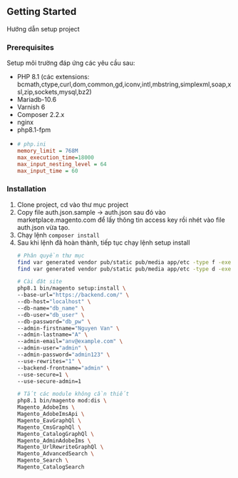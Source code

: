 
## Getting Started
Hướng dẫn setup project

### Prerequisites

Setup môi trường đáp ứng các yêu cầu sau:
- PHP 8.1 (các extensions: bcmath,ctype,curl,dom,common,gd,iconv,intl,mbstring,simplexml,soap,xsl,zip,sockets,mysql,bz2)
- Mariadb-10.6
- Varnish 6
- Composer 2.2.x
- nginx
- php8.1-fpm
- ```ini
  # php.ini
  memory_limit = 768M
  max_execution_time=18000
  max_input_nesting_level = 64
  max_input_time = 60

### Installation

1. Clone project, cd vào thư mục project
2. Copy file auth.json.sample -> auth.json sau đó vào marketplace.magento.com để lấy thông tin access key rồi nhét vào file auth.json vừa tạo.
3. Chạy lệnh `composer install`
4. Sau khi lệnh đã hoàn thành, tiếp tục chạy lệnh setup install
    ```sh
    # Phân quyền thư mục
    find var generated vendor pub/static pub/media app/etc -type f -exec chmod g+w {} +
    find var generated vendor pub/static pub/media app/etc -type d -exec chmod g+ws {} +
    
    # Cài đặt site
    php8.1 bin/magento setup:install \
    --base-url="https://backend.com/" \
    --db-host="localhost" \
    --db-name="db_name" \
    --db-user="db_user" \
    --db-password="db_pw" \
    --admin-firstname="Nguyen Van" \
    --admin-lastname="A" \
    --admin-email="anv@example.com" \
    --admin-user="admin" \
    --admin-password="admin123" \
    --use-rewrites="1" \
    --backend-frontname="admin" \
    --use-secure=1 \
    --use-secure-admin=1
   
   # Tắt các module không cần thiết
   php8.1 bin/magento mod:dis \
   Magento_AdobeIms \
   Magento_AdobeImsApi \
   Magento_EavGraphQl \
   Magento_CmsGraphQl \
   Magento_CatalogGraphQl \
   Magento_AdminAdobeIms \
   Magento_UrlRewriteGraphQl \
   Magento_AdvancedSearch \
   Magento_Search \
   Magento_CatalogSearch
    ```
